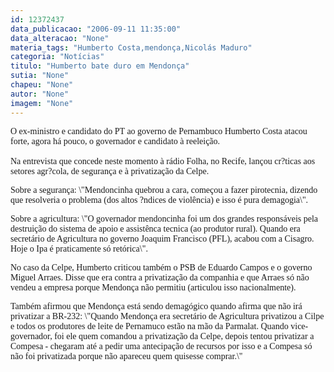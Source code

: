 ```yaml
---
id: 12372437
data_publicacao: "2006-09-11 11:35:00"
data_alteracao: "None"
materia_tags: "Humberto Costa,mendonça,Nicolás Maduro"
categoria: "Notícias"
titulo: "Humberto bate duro em Mendonça"
sutia: "None"
chapeu: "None"
autor: "None"
imagem: "None"
---
```

<p><P><FONT face=Verdana>O ex-ministro e candidato do PT ao governo de Pernambuco Humberto Costa atacou forte, agora há pouco, o governador e candidato à reeleição. <BR><BR>Na entrevista que concede neste momento à rádio Folha, no Recife, lançou cr?ticas aos setores agr?cola, de segurança e à privatização da Celpe.</FONT></P></p>
<p><P><FONT face=Verdana>Sobre a segurança: \"Mendoncinha quebrou a cara, começou a fazer pirotecnia, dizendo que resolveria o problema (dos altos ?ndices de violência) e isso é pura demagogia\".</FONT></P></p>
<p><P><FONT face=Verdana>Sobre a agricultura: \"O governador mendoncinha foi um dos grandes responsáveis pela destruição do sistema de apoio e assistênca tecnica (ao produtor rural). Quando era secretário de Agricultura no governo Joaquim Francisco (PFL), acabou com a Cisagro. Hoje o Ipa é praticamente só retórica\".</FONT></P></p>
<p><P><FONT face=Verdana>No caso da Celpe, Humberto criticou também o PSB de Eduardo Campos e o governo Miguel Arraes. Disse que era contra a privatização da companhia e que Arraes só não vendeu a empresa porque Mendonça não permitiu (articulou isso nacionalmente).</FONT></P></p>
<p><P><FONT face=Verdana>Também afirmou que Mendonça está sendo demagógico quando afirma que não irá privatizar a BR-232: \"Quando Mendonça era secretário de Agricultura privatizou a Cilpe e todos os produtores de leite de Pernamuco estão na mão da Parmalat. Quando vice-governador, foi ele quem comandou a privatização da Celpe, depois tentou privatizar a Compesa - chegaram até a pedir uma antecipação de recursos por isso e a Compesa só não foi privatizada porque não apareceu quem quisesse comprar.\"</FONT></P> </p>

